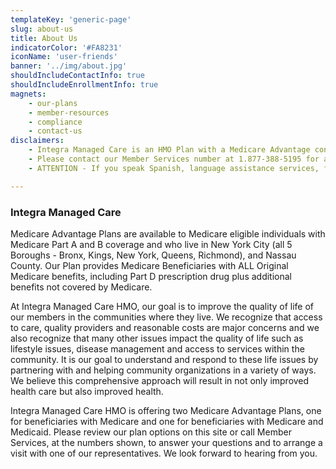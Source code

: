 ```yaml
---
templateKey: 'generic-page'
slug: about-us
title: About Us
indicatorColor: '#FA8231'
iconName: 'user-friends'
banner: '../img/about.jpg'
shouldIncludeContactInfo: true
shouldIncludeEnrollmentInfo: true
magnets:
    - our-plans
    - member-resources
    - compliance
    - contact-us
disclaimers:
    - Integra Managed Care is an HMO Plan with a Medicare Advantage contract and a contract with the New York State Medicaid program. Enrollment in Integra Managed Care depends on contract renewal. This information is not a complete description of benefits. Limitations, copayments, and restrictions may apply. Benefits, premiums and/or co-payments/co-insurance may change on January 1 of each year. You must continue to pay your Medicare Part B premium. Certain plans are available to anyone who has both Medicaid from New York State and Medicare. Integra Managed Care complies with applicable Federal civil rights laws and does not discriminate on the basis of race, color, national origin, age, disability, or sex.
    - Please contact our Member Services number at 1.877-388-5195 for additional information (TTY users should call 711). Hours are Sunday through Saturday 8am to 8pm. NOTE - Between April 1 and September 30 Member Services hours for Saturday and Sunday will be operated by alternate technology.
    - ATTENTION - If you speak Spanish, language assistance services, free of charge, are available to you. Call 1-877-388-5195 (TTY 711). ATENCIÓN - si habla español, tiene a su disposición servicios gratuitos de asistencia lingüística. Llame al 1- 877-388-5195 (TTY 711). Assistance services for other languages are also available free of charge at the number above. All plan materials and information are available upon request in a different language or alternate formats such as braille, large print and audio.

---
```

### Integra Managed Care

Medicare Advantage Plans are available to Medicare eligible individuals with Medicare Part A and B coverage and who live in New York City (all 5 Boroughs - Bronx, Kings, New York, Queens, Richmond), and Nassau County. Our Plan provides Medicare Beneficiaries with ALL Original Medicare benefits, including Part D prescription drug plus additional benefits not covered by Medicare. 

At Integra Managed Care HMO, our goal is to improve the quality of life of our members in the communities where they live. We recognize that access to care, quality providers and reasonable costs are major concerns and we also recognize that many other issues impact the quality of life such as lifestyle issues, disease management and access to services within the community. It is our goal to understand and respond to these life issues by partnering with and helping community organizations in a variety of ways. We believe this comprehensive approach will result in not only improved health care but also improved health. 

Integra Managed Care HMO is offering two Medicare Advantage Plans, one for beneficiaries with Medicare and one for beneficiaries with Medicare and Medicaid. Please review our plan options on this site or call Member Services, at the numbers shown, to answer your questions and to arrange a visit with one of our representatives. We look forward to hearing from you.